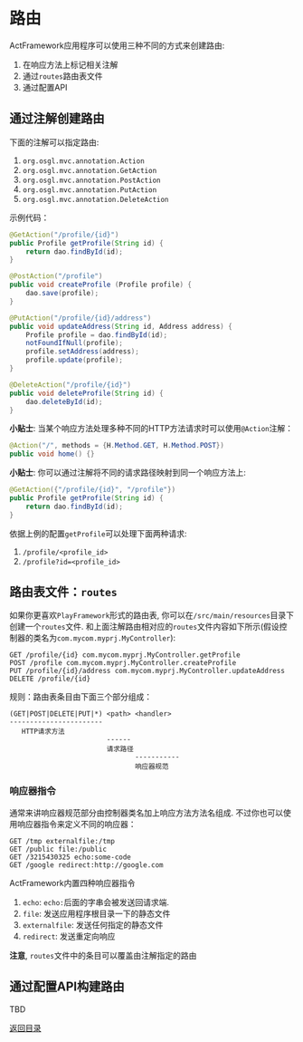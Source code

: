 # 路由

ActFramework应用程序可以使用三种不同的方式来创建路由:

1. 在响应方法上标记相关注解
1. 通过`routes`路由表文件
1. 通过配置API

## 通过注解创建路由

下面的注解可以指定路由:

1. `org.osgl.mvc.annotation.Action`
1. `org.osgl.mvc.annotation.GetAction`
1. `org.osgl.mvc.annotation.PostAction`
1. `org.osgl.mvc.annotation.PutAction`
1. `org.osgl.mvc.annotation.DeleteAction`

示例代码：

```java
@GetAction("/profile/{id}")
public Profile getProfile(String id) {
    return dao.findById(id);
}

@PostAction("/profile")
public void createProfile (Profile profile) {
    dao.save(profile);
}

@PutAction("/profile/{id}/address")
public void updateAddress(String id, Address address) {
    Profile profile = dao.findById(id);
    notFoundIfNull(profile);
    profile.setAddress(address);
    profile.update(profile);
}

@DeleteAction("/profile/{id}")
public void deleteProfile(String id) {
    dao.deleteById(id);
}
```

**小贴士**: 当某个响应方法处理多种不同的HTTP方法请求时可以使用`@Action`注解：

```java
@Action("/", methods = {H.Method.GET, H.Method.POST})
public void home() {}
```

**小贴士**: 你可以通过注解将不同的请求路径映射到同一个响应方法上:

```java
@GetAction({"/profile/{id}", "/profile"})
public Profile getProfile(String id) {
    return dao.findById(id);
}
```

依据上例的配置`getProfile`可以处理下面两种请求:

1. `/profile/<profile_id>`
2. `/profile?id=<profile_id>`

## 路由表文件：`routes`

如果你更喜欢`PlayFramework`形式的路由表, 你可以在`/src/main/resources`目录下创建一个`routes`文件. 和上面注解路由相对应的`routes`文件内容如下所示(假设控制器的类名为`com.mycom.myprj.MyController`):

```
GET /profile/{id} com.mycom.myprj.MyController.getProfile
POST /profile com.mycom.myprj.MyController.createProfile
PUT /profile/{id}/address com.mycom.myprj.MyController.updateAddress
DELETE /profile/{id}
```

规则：路由表条目由下面三个部分组成：

```
(GET|POST|DELETE|PUT|*) <path> <handler>
----------------------- 
   HTTP请求方法
                        ------
                        请求路径
                               -----------
                               响应器规范
```

### 响应器指令

通常来讲响应器规范部分由控制器类名加上响应方法方法名组成. 不过你也可以使用响应器指令来定义不同的响应器：

```
GET /tmp externalfile:/tmp
GET /public file:/public
GET /3215430325 echo:some-code
GET /google redirect:http://google.com
```

ActFramework内置四种响应器指令

1. `echo`: `echo:`后面的字串会被发送回请求端.
1. `file`: 发送应用程序根目录一下的静态文件
1. `externalfile`: 发送任何指定的静态文件
1. `redirect`: 发送重定向响应

**注意**, `routes`文件中的条目可以覆盖由注解指定的路由

## 通过配置API构建路由

TBD

[返回目录](index.md)
